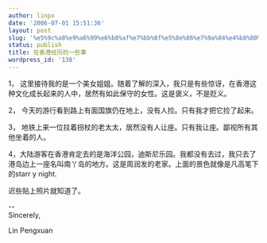 ```yaml
---
author: linpx
date: '2006-07-01 15:51:36'
layout: post
slug: '%e5%9c%a8%e9%a6%99%e6%b8%af%e7%bb%8f%e5%8e%86%e7%9a%84%e4%b8%80%e4%ba%9b%e4%ba%8b'
status: publish
title: 在香港经历的一些事
wordpress_id: '138'
---
```


1， 这里接待我的是一个美女姐姐。随着了解的深入，我只是有些惊讶，在香港这种文化成长起来的人中，居然有如此保守的女性。这是褒义，不是贬义。


2， 今天的游行看到路上有面国旗仍在地上，没有人捡。只有我才把它捡了起来。


3， 地铁上来一位拄着拐杖的老太太，居然没有人让座。只有我让座。鄙视所有其他坐着的人。


4，大陆游客在香港肯定去的是海洋公园，迪斯尼乐园。我都没有去过，我只去了港岛边上一座名叫南丫岛的地方。这是周润发的老家。上面的景色就像是凡高笔下的starr
y night.


迟些贴上照片就知道了。

  
--   
Sincerely,

  
Lin Pengxuan

